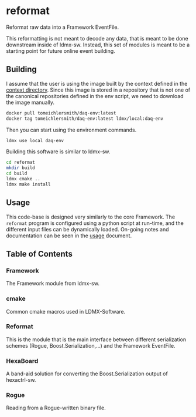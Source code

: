 # reformat

Reformat raw data into a Framework EventFile.

This reformatting is not meant to decode any data, that is meant to be done downstream inside of ldmx-sw.
Instead, this set of modules is meant to be a starting point for future online event building.

## Building
I assume that the user is using the image built by the context defined in the [context directory](./../context).
Since this image is stored in a repository that is not one of the canonical repositories defined in the env script,
we need to download the image manually.
```bash
docker pull tomeichlersmith/daq-env:latest
docker tag tomeichlersmith/daq-env:latest ldmx/local:daq-env
```
Then you can start using the environment commands.
```bash
ldmx use local daq-env
```

Building this software is similar to ldmx-sw.
```bash
cd reformat
mkdir build
cd build
ldmx cmake ..
ldmx make install
```

## Usage
This code-base is designed very similarly to the core Framework.
The `reformat` program is configured using a python script at run-time,
and the different input files can be dynamically loaded.
On-going notes and documentation can be seen in the [usage](usage.md) document.

## Table of Contents

### Framework
The Framework module from ldmx-sw.

### cmake
Common cmake macros used in LDMX-Software.

### Reformat
This is the module that is the main interface between different serialization schemes (Rogue, Boost.Serialization,...)
and the Framework EventFile.

### HexaBoard
A band-aid solution for converting the Boost.Serialization output of hexactrl-sw.

### Rogue
Reading from a Rogue-written binary file.

